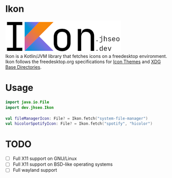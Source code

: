 # Ikon
[![logo](https://raw.githubusercontent.com/Jhyub/Ikon/master/ikon.png)](https://ikon.jhseo.dev/) </br>
Ikon is a Kotlin/JVM library that fetches icons on a freedesktop environment.  
Ikon follows the freedesktop.org specifications for [Icon Themes](https://specifications.freedesktop.org/icon-theme-spec/icon-theme-spec-latest.html) and [XDG Base Directories](https://specifications.freedesktop.org/basedir-spec/basedir-spec-latest.html).

# Usage
```kotlin
import java.io.File
import dev.jhseo.Ikon

val fileManagerIcon: File? = Ikon.fetch("system-file-manager")
val hicolorSpotifyIcon: File? = Ikon.fetch("spotify", "hicolor")
```

# TODO
- [ ] Full X11 support on GNU/Linux  
- [ ] Full X11 support on BSD-like operating systems  
- [ ] Full wayland support  
